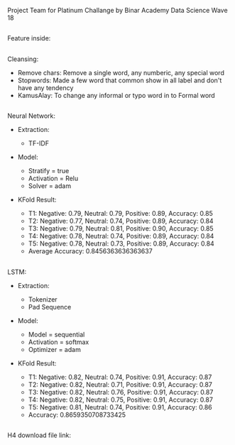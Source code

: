 Project Team for Platinum Challange by Binar Academy
Data Science Wave 18
##
Feature inside:
##
Cleansing:
- Remove chars: Remove a single word, any numberic, any special word
- Stopwords: Made a few word that common show in all label and don't have any tendency
- KamusAlay: To change any informal or typo word in to Formal word
##
Neural Network:

- Extraction:
  - TF-IDF

- Model:
  - Stratify = true
  - Activation = Relu
  - Solver = adam

- KFold Result:
  - T1: Negative: 0.79, Neutral: 0.79, Positive: 0.89, Accuracy: 0.85
  - T2: Negative: 0.77, Neutral: 0.74, Positive: 0.89, Accuracy: 0.84
  - T3: Negative: 0.79, Neutral: 0.81, Positive: 0.90, Accuracy: 0.85
  - T4: Negative: 0.78, Neutral: 0.74, Positive: 0.89, Accuracy: 0.84
  - T5: Negative: 0.78, Neutral: 0.73, Positive: 0.89, Accuracy: 0.84
  - Average Accuracy: 0.8456363636363637
##
LSTM:

- Extraction:
  - Tokenizer
  - Pad Sequence
    
- Model:
  - Model = sequential
  - Activation = softmax
  - Optimizer = adam
    
- KFold Result:
  - T1: Negative: 0.82, Neutral: 0.74, Positive: 0.91, Accuracy: 0.87
  - T2: Negative: 0.82, Neutral: 0.71, Positive: 0.91, Accuracy: 0.87
  - T3: Negative: 0.82, Neutral: 0.76, Positive: 0.91, Accuracy: 0.87
  - T4: Negative: 0.82, Neutral: 0.75, Positive: 0.91, Accuracy: 0.87
  - T5: Negative: 0.81, Neutral: 0.74, Positive: 0.91, Accuracy: 0.86
  - Accuracy:  0.8659350708733425
##
H4 download file link:
